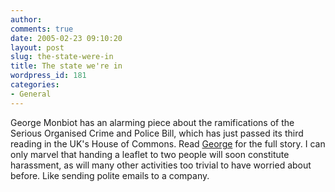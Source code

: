 ```yaml
---
author:
comments: true
date: 2005-02-23 09:10:20
layout: post
slug: the-state-were-in
title: The state we're in
wordpress_id: 181
categories:
- General
---
```


George Monbiot has an alarming piece about the ramifications of the Serious Organised Crime and Police Bill, which has just passed its third reading in the UK's House of Commons. Read [George](http://www.monbiot.com/archives/2005/02/22/protest-as-harassment-/) for the full story. I can only marvel that handing a leaflet to two people will soon constitute harassment, as will many other activities too trivial to have worried about before. Like sending polite emails to a company.

